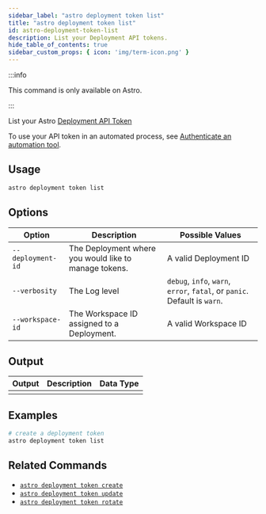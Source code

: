 ```yaml
---
sidebar_label: "astro deployment token list"
title: "astro deployment token list"
id: astro-deployment-token-list
description: List your Deployment API tokens.
hide_table_of_contents: true
sidebar_custom_props: { icon: 'img/term-icon.png' }
---
```


:::info

This command is only available on Astro.

:::

List your Astro [Deployment API Token](deployment-api-tokens.md)

To use your API token in an automated process, see [Authenticate an automation tool](automation-authentication.md).

## Usage

```sh
astro deployment token list
```

## Options

| Option                         | Description                                                                            | Possible Values                                                                |
| ------------------------------ | -------------------------------------------------------------------------------------- | ------------------------------------------------------------------------------ |
| `--deployment-id` | The Deployment where you would like to manage tokens. | A valid Deployment ID |
| `--verbosity` | The Log level | `debug`, `info`, `warn`, `error`, `fatal`, or `panic`. Default is `warn`. |
| `--workspace-id` | The Workspace ID assigned to a Deployment. | A valid Workspace ID |

## Output

| Output  | Description                                       | Data Type |
| ------- | ------------------------------------------------- | --------- |
|    |    |    |

## Examples

```bash
# create a deployment token
astro deployment token list

```

## Related Commands

- [`astro deployment token create`](cli/astro-deployment-create.md)
- [`astro deployment token update`](cli/astro-deployment-token-update.md)
- [`astro deployment token rotate`](cli/astro-deployment-token-rotate.md)

